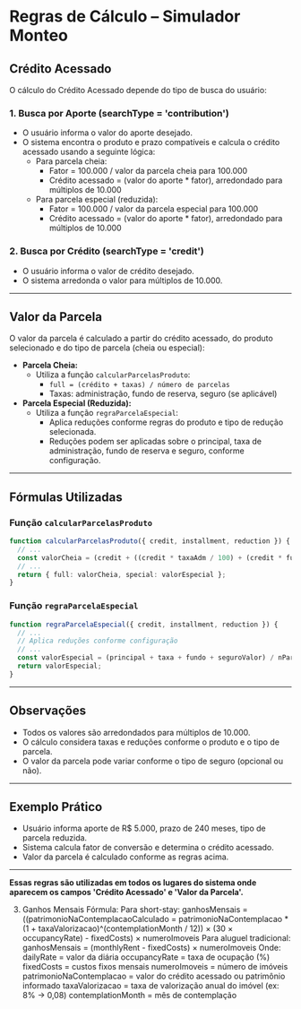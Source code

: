 # Regras de Cálculo – Simulador Monteo

## Crédito Acessado

O cálculo do Crédito Acessado depende do tipo de busca do usuário:

### 1. Busca por Aporte (searchType = 'contribution')
- O usuário informa o valor do aporte desejado.
- O sistema encontra o produto e prazo compatíveis e calcula o crédito acessado usando a seguinte lógica:
  - Para parcela cheia:
    - Fator = 100.000 / valor da parcela cheia para 100.000
    - Crédito acessado = (valor do aporte * fator), arredondado para múltiplos de 10.000
  - Para parcela especial (reduzida):
    - Fator = 100.000 / valor da parcela especial para 100.000
    - Crédito acessado = (valor do aporte * fator), arredondado para múltiplos de 10.000

### 2. Busca por Crédito (searchType = 'credit')
- O usuário informa o valor de crédito desejado.
- O sistema arredonda o valor para múltiplos de 10.000.

---

## Valor da Parcela

O valor da parcela é calculado a partir do crédito acessado, do produto selecionado e do tipo de parcela (cheia ou especial):

- **Parcela Cheia:**
  - Utiliza a função `calcularParcelasProduto`:
    - `full = (crédito + taxas) / número de parcelas`
    - Taxas: administração, fundo de reserva, seguro (se aplicável)
- **Parcela Especial (Reduzida):**
  - Utiliza a função `regraParcelaEspecial`:
    - Aplica reduções conforme regras do produto e tipo de redução selecionada.
    - Reduções podem ser aplicadas sobre o principal, taxa de administração, fundo de reserva e seguro, conforme configuração.

---

## Fórmulas Utilizadas

### Função `calcularParcelasProduto`
```ts
function calcularParcelasProduto({ credit, installment, reduction }) {
  // ...
  const valorCheia = (credit + ((credit * taxaAdm / 100) + (credit * fundoReserva / 100) + (credit * seguro / 100))) / nParcelas;
  // ...
  return { full: valorCheia, special: valorEspecial };
}
```

### Função `regraParcelaEspecial`
```ts
function regraParcelaEspecial({ credit, installment, reduction }) {
  // ...
  // Aplica reduções conforme configuração
  // ...
  const valorEspecial = (principal + taxa + fundo + seguroValor) / nParcelas;
  return valorEspecial;
}
```

---

## Observações
- Todos os valores são arredondados para múltiplos de 10.000.
- O cálculo considera taxas e reduções conforme o produto e o tipo de parcela.
- O valor da parcela pode variar conforme o tipo de seguro (opcional ou não).

---

## Exemplo Prático
- Usuário informa aporte de R$ 5.000, prazo de 240 meses, tipo de parcela reduzida.
- Sistema calcula fator de conversão e determina o crédito acessado.
- Valor da parcela é calculado conforme as regras acima.

---

**Essas regras são utilizadas em todos os lugares do sistema onde aparecem os campos 'Crédito Acessado' e 'Valor da Parcela'.** 

3. Ganhos Mensais
Fórmula:
Para short-stay:
ganhosMensais = ((patrimonioNaContemplacaoCalculado = patrimonioNaContemplacao * (1 + taxaValorizacao)^(contemplationMonth / 12)) × (30 × occupancyRate) - fixedCosts) × numeroImoveis
Para aluguel tradicional:
ganhosMensais = (monthlyRent - fixedCosts) × numeroImoveis
Onde:
dailyRate = valor da diária
occupancyRate = taxa de ocupação (%)
fixedCosts = custos fixos mensais
numeroImoveis = número de imóveis
patrimonioNaContemplacao = valor do crédito acessado ou patrimônio informado
taxaValorizacao = taxa de valorização anual do imóvel (ex: 8% → 0,08)
contemplationMonth = mês de contemplação 